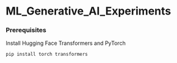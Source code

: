 # ML_Generative_AI_Experiments

### Prerequisites 

Install Hugging Face Transformers and PyTorch

``` pip install torch transformers ```

